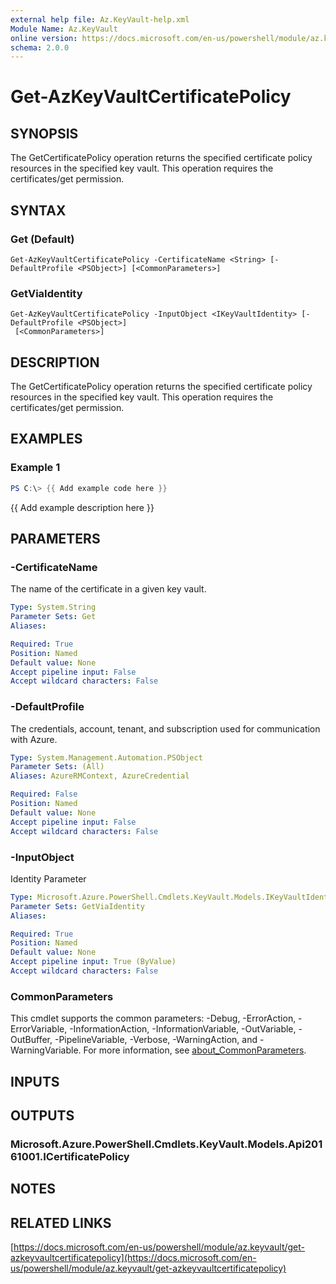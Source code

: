 ```yaml
---
external help file: Az.KeyVault-help.xml
Module Name: Az.KeyVault
online version: https://docs.microsoft.com/en-us/powershell/module/az.keyvault/get-azkeyvaultcertificatepolicy
schema: 2.0.0
---
```


# Get-AzKeyVaultCertificatePolicy

## SYNOPSIS
The GetCertificatePolicy operation returns the specified certificate policy resources in the specified key vault.
This operation requires the certificates/get permission.

## SYNTAX

### Get (Default)
```
Get-AzKeyVaultCertificatePolicy -CertificateName <String> [-DefaultProfile <PSObject>] [<CommonParameters>]
```

### GetViaIdentity
```
Get-AzKeyVaultCertificatePolicy -InputObject <IKeyVaultIdentity> [-DefaultProfile <PSObject>]
 [<CommonParameters>]
```

## DESCRIPTION
The GetCertificatePolicy operation returns the specified certificate policy resources in the specified key vault.
This operation requires the certificates/get permission.

## EXAMPLES

### Example 1
```powershell
PS C:\> {{ Add example code here }}
```

{{ Add example description here }}

## PARAMETERS

### -CertificateName
The name of the certificate in a given key vault.

```yaml
Type: System.String
Parameter Sets: Get
Aliases:

Required: True
Position: Named
Default value: None
Accept pipeline input: False
Accept wildcard characters: False
```

### -DefaultProfile
The credentials, account, tenant, and subscription used for communication with Azure.

```yaml
Type: System.Management.Automation.PSObject
Parameter Sets: (All)
Aliases: AzureRMContext, AzureCredential

Required: False
Position: Named
Default value: None
Accept pipeline input: False
Accept wildcard characters: False
```

### -InputObject
Identity Parameter

```yaml
Type: Microsoft.Azure.PowerShell.Cmdlets.KeyVault.Models.IKeyVaultIdentity
Parameter Sets: GetViaIdentity
Aliases:

Required: True
Position: Named
Default value: None
Accept pipeline input: True (ByValue)
Accept wildcard characters: False
```

### CommonParameters
This cmdlet supports the common parameters: -Debug, -ErrorAction, -ErrorVariable, -InformationAction, -InformationVariable, -OutVariable, -OutBuffer, -PipelineVariable, -Verbose, -WarningAction, and -WarningVariable. For more information, see [about_CommonParameters](http://go.microsoft.com/fwlink/?LinkID=113216).

## INPUTS

## OUTPUTS

### Microsoft.Azure.PowerShell.Cmdlets.KeyVault.Models.Api20161001.ICertificatePolicy
## NOTES

## RELATED LINKS

[https://docs.microsoft.com/en-us/powershell/module/az.keyvault/get-azkeyvaultcertificatepolicy](https://docs.microsoft.com/en-us/powershell/module/az.keyvault/get-azkeyvaultcertificatepolicy)

